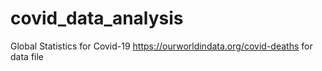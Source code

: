# covid_data_analysis
Global Statistics for Covid-19
https://ourworldindata.org/covid-deaths for data file
